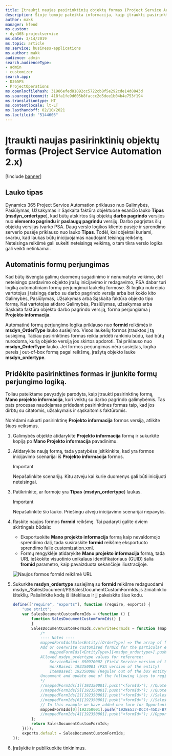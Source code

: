 ```yaml
---
title: Įtraukti naujas pasirinktinių objektų formas (Project Service Automation 2.x)
description: Šioje temoje pateikta informacija, kaip įtraukti pasirinktinių objektų formas, skirtas galimybėms, pasiūlymams, užsakymams arba sąskaitoms faktūroms Dynamics 365 Project Service Automation 2.x.
author: makk
manager: kfend
ms.custom:
- dyn365-projectservice
ms.date: 3/14/2019
ms.topic: article
ms.service: business-applications
ms.author: makk
audience: admin
search.audienceType:
- admin
- customizer
search.app:
- D365PS
- ProjectOperations
ms.openlocfilehash: 31986efed81892cc5722cb8f5e292cde14d8843d
ms.sourcegitcommit: 418fa1fe9d605b8faccc2d5dee1b04b4e753f194
ms.translationtype: HT
ms.contentlocale: lt-LT
ms.lasthandoff: 02/10/2021
ms.locfileid: "5144603"
---
```

# <a name="add-new-custom-entity-forms-project-service-automation-2x"></a>Įtraukti naujas pasirinktinių objektų formas (Project Service Automation 2.x)

[!include [banner](../../includes/psa-now-project-operations.md)]

## <a name="type-field"></a>Lauko tipas 

Dynamics 365 Project Service Automation priklauso nuo Galimybės, Pasiūlymas, Užsakymas ir Sąskaita faktūra objektuose esančio lauko **Tipas** (**msdyn\_ordertype**), kad būtų atskirtos šių objektų **darbo pagrindo** versijos nuo **elemento pagrindu** ir **paslaugų pagrindu** versijų. Darbo pagrįstas šių objektų versijas tvarko PSA. Daug verslo logikos kliento pusėje ir sprendimo serverio pusėje priklauso nuo lauko **Tipas**. Todėl, kai objektai kuriami, svarbu, kad laukas būtų inicijuojamas naudojant teisingą reikšmę. Neteisinga reikšmė gali sukelti neteisingą veikimą, o tam tikra verslo logika gali veikti netinkamai.

## <a name="automatic-form-switching"></a>Automatinis formų perjungimas

Kad būtų išvengta galimų duomenų sugadinimo ir nenumatyto veikimo, dėl neteisingo pardavimo objekto įrašų inicijavimo ir redagavimo, PSA dabar turi logiką automatiniam formų perjungimui laukelių formose. Ši logika nukreipia vartotojus į teisingą darbo su darbo pagrindo versija arba bet kokio kito Galimybės, Pasiūlymas, Užsakymas arba Sąskaita faktūra objekto tipo formą. Kai vartotojas atidaro Galimybės, Pasiūlymas, užsakymas arba Sąskaita faktūra objekto darbo pagrindo versiją, forma perjungiama į **Projekto informacija**.

Automatinė formų perjungimo logika priklauso nuo **formid** reikšmės ir **msdyn\_OrderType** lauko susiejimo. Visos laukelių formos įtrauktos į tą susiejimą. Tačiau pasirinktines formas reikia pridėti rankiniu būdu, kad būtų nurodoma, kurią objekto versiją jos skirtos apdoroti. Tai priklauso nuo **msdyn\_OrderType** lauko. Jei formos perjungimas nėra susiejtas, logika pereis į out-of-box formą pagal reikšmę, įrašytą objekto lauke **msdyn\_ordertype**.

## <a name="add-custom-forms-and-turn-on-the-form-switching-logic"></a>Pridėkite pasirinktines formas ir įjunkite formų perjungimo logiką.

Toliau pateiktame pavyzdyje parodyta, kaip įtraukti pasirinktinę formą, **Mano projekto informacija**, kuri veiktų su darbo pagrindo galimybėmis. Tas pats procesas naudojamas pridedant pasirinktines formas taip, kad jos dirbtų su citatomis, užsakymais ir sąskaitomis faktūromis.

Norėdami sukurti pasirinktinę **Projekto informacija** formos versiją, atlikite šiuos veiksmus.

1. Galimybės objekte atidarykite **Projekto informacija** formą ir sukurkite kopiją po **Mano Projekto informacija** pavadinimu.
2. Atidarykite naują formą, tada ypatybėse įsitikinkite, kad yra formos inicijavimo scenarijai iš **Projekto informacija** formos. 

    > [!IMPORTANT]
    > Nepašalinkite scenarijų. Kitu atveju kai kurie duomenys gali būti inicijuoti neteisingai.

3. Patikrinkite, ar formoje yra **Tipas** (**msdyn\_ordertype**) laukas. 

    > [!IMPORTANT]
    > Nepašalinkite šio lauko. Priešingu atveju inicijavimo scenarijai nepavyks.

4. Raskite naujos formos **formid** reikšmę. Tai padaryti galite dviem skirtingais būdais:

    - Eksportuokite **Mano projekto informacija** formą kaip nevaldomojo sprendimo dalį, tada susiraskite **formid** reikšmę eksportuoto sprendimo faile customization.xml.
    - Formų rengyklėje atidarykite **Mano projekto informacija** formą, tada URL ieškokite visuotinio unikalaus identifikatoriaus (GUID) šalia **fromid** parametro, kaip pavaizduota sekančioje iliustracijoje.

    ![Naujos formos formId reikšmė URL](media/how-to-add-custom-forms-in-v2.0.png)

5. Sukurkite **msdyn\_ordertype** susiejimą su **formid** reikšme redaguodami msdyn\_/SalesDocument/PSSalesDocumentCustomFormIds.js žiniatinklio išteklių. Pašalinkite kodą iš ištekliaus ir jį pakeiskite šiuo kodu.

    ```javascript
    define(["require", "exports"], function (require, exports) {
        "use strict";
        var SalesDocumentCustomFormIds = (function () {
            function SalesDocumentCustomFormIds() {
            }
            SalesDocumentCustomFormIds.overwriteFormIds = function (mappedFormIds) {
                /*
                ---- Notes ----
                mappedFormIds[SalesEntity][OrderType] => The array of forms IDs that support particular entity and order type
                Add or overwrite customized formId for the particular entity and order type by calling:
                    mappedFormIds[<EntityType>][<msdyn_ordertype>].push("<formId>");
                Allowed msdyn_ordertype values for reference:
                    ServiceBased: 690970002 (Field Service version of the entity)
                    WorkBased: 192350001 (PSA version of the entity)
                    ItemBased: 192350000 (Regular out of the box entity)
                Uncomment and update one of the following lines to register custom PSA form for required entity:
                */      
                //mappedFormIds[1][192350001].push("<formId>"); //Quote
                //mappedFormIds[5][192350001].push("<formId>"); //Quote Line
                //mappedFormIds[2][192350001].push("<formId>"); //Sales Order
                //mappedFormIds[6][192350001].push("<formId>"); //Sales Order Line
                // In this example we have added new form for Opportunity
                mappedFormIds[0][192350001].push("192EE537-DCC4-45D3-B7AF-EA694B9113D2"); //Opportunity
                //mappedFormIds[4][192350001].push("<formId>"); //Opportunity Line
            };
            return SalesDocumentCustomFormIds;
        }());
        exports.default = SalesDocumentCustomFormIds;
    });
    ```

6. Įrašykite ir publikuokite tinkinimus.
